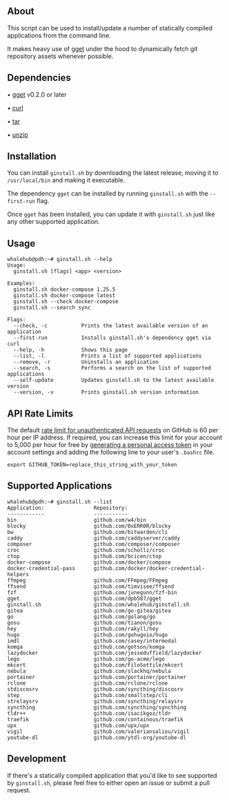 ## About
This script can be used to install/update a number of statically compiled applications from the command line.

It makes heavy use of [gget](https://github.com/dpb587/gget) under the hood to dynamically fetch git repository assets whenever possible.

## Dependencies

• [gget](https://github.com/dpb587/gget) v0.2.0 or later

• [curl](https://packages.debian.org/buster/curl)

• [tar](https://packages.debian.org/buster/tar)

• [unzip](https://packages.debian.org/buster/unzip)

## Installation

You can install `ginstall.sh` by downloading the latest release, moving it to `/usr/local/bin` and making it executable.

The dependency `gget` can be installed by running `ginstall.sh` with the `--first-run` flag.

Once `gget` has been installed, you can update it with `ginstall.sh` just like any other supported application.

## Usage

```
whalehub@pdh:~# ginstall.sh --help
Usage:
  ginstall.sh [flags] <app> <version>

Examples:
  ginstall.sh docker-compose 1.25.5
  ginstall.sh docker-compose latest
  ginstall.sh --check docker-compose
  ginstall.sh --search sync

Flags:
  --check, -c           Prints the latest available version of an application
  --first-run           Installs ginstall.sh's dependency gget via curl
  --help, -h            Shows this page
  --list, -l            Prints a list of supported applications
  --remove, -r          Uninstalls an application
  --search, -s          Performs a search on the list of supported applications
  --self-update         Updates ginstall.sh to the latest available version
  --version, -v         Prints ginstall.sh version information
```

## API Rate Limits

The default [rate limit for unauthenticated API requests](https://developer.github.com/v3/#rate-limiting) on GitHub is 60 per hour per IP address. If required, you can increase this limit for your account to 5,000 per hour for free by [generating a personal access token](https://github.com/settings/tokens) in your account settings and adding the following line to your user's `.bashrc` file.

```
export GITHUB_TOKEN=replace_this_string_with_your_token
```

## Supported Applications

```
whalehub@pdh:~# ginstall.sh --list
Application:                Repository:
------------                -----------
bin                         github.com/w4/bin
blocky                      github.com/0xERR0R/blocky
bw                          github.com/bitwarden/cli
caddy                       github.com/caddyserver/caddy
composer                    github.com/composer/composer
croc                        github.com/schollz/croc
ctop                        github.com/bcicen/ctop
docker-compose              github.com/docker/compose
docker-credential-pass      github.com/docker/docker-credential-helpers
ffmpeg                      github.com/FFmpeg/FFmpeg
ffsend                      github.com/timvisee/ffsend
fzf                         github.com/junegunn/fzf-bin
gget                        github.com/dpb587/gget
ginstall.sh                 github.com/whalehub/ginstall.sh
gitea                       github.com/go-gitea/gitea
go                          github.com/golang/go
gosu                        github.com/tianon/gosu
hey                         github.com/rakyll/hey
hugo                        github.com/gohugoio/hugo
imdl                        github.com/casey/intermodal
komga                       github.com/gotson/komga
lazydocker                  github.com/jesseduffield/lazydocker
lego                        github.com/go-acme/lego
mkcert                      github.com/FiloSottile/mkcert
nebula                      github.com/slackhq/nebula
portainer                   github.com/portainer/portainer
rclone                      github.com/rclone/rclone
stdiscosrv                  github.com/syncthing/discosrv
step                        github.com/smallstep/cli
strelaysrv                  github.com/syncthing/relaysrv
syncthing                   github.com/syncthing/syncthing
tldr++                      github.com/isacikgoz/tldr
traefik                     github.com/containous/traefik
upx                         github.com/upx/upx
vigil                       github.com/valeriansaliou/vigil
youtube-dl                  github.com/ytdl-org/youtube-dl
```

## Development

If there's a statically compiled application that you'd like to see supported by `ginstall.sh`, please feel free to either open an issue or submit a pull request.
